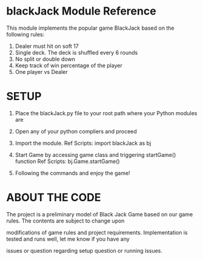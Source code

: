 blackJack Module Reference
======================

This module implements the popular game BlackJack based on the following rules:

1. Dealer must hit on soft 17
2. Single deck. The deck is shuffled every 6 rounds
3. No split or double down
4. Keep track of win percentage of the player
5. One player vs Dealer

SETUP
=====

 1. Place the blackJack.py file to your root path where your Python modules are

 2. Open any of your python compliers and proceed

 3. Import the module. Ref Scripts: import blackJack as bj

 4. Start Game by accessing game class and triggering startGame() function 
    Ref Scripts: bj.Game.startGame()

 5. Following the commands and enjoy the game!


ABOUT THE CODE
==============

The project is a preliminary model of Black Jack Game based on our game rules. The contents are subject to change upon 

modifications of game rules and project requirements. Implementation is tested and runs well, let me know if you have any

issues or question regarding setup question or running issues.
